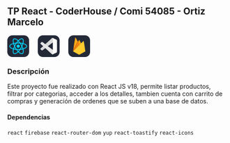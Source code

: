 ## TP React - CoderHouse / Comi 54085 - Ortiz Marcelo 

<div style="display: flex">
  <img src="https://raw.githubusercontent.com/tandpfun/skill-icons/65dea6c4eaca7da319e552c09f4cf5a9a8dab2c8/icons/React-Dark.svg" width="50" style="margin-right: 20px" />

  <img src="https://raw.githubusercontent.com/tandpfun/skill-icons/65dea6c4eaca7da319e552c09f4cf5a9a8dab2c8/icons/VSCode-Dark.svg" width="50" style="margin-right: 20px" />

  <img src="https://raw.githubusercontent.com/tandpfun/skill-icons/65dea6c4eaca7da319e552c09f4cf5a9a8dab2c8/icons/Firebase-Dark.svg" width="50" style="margin-right: 20px" />
</div>

### Descripción

Este proyecto fue realizado con React JS v18, permite listar productos, filtrar por categorias, acceder a los detalles, tambien cuenta con carrito de compras y generación de ordenes que se suben a una base de datos.

#### Dependencias
`react` `firebase` `react-router-dom` `yup` `react-toastify` `react-icons`

